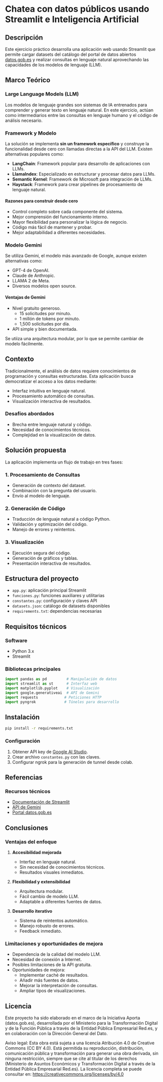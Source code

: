 # Chatea con datos públicos usando Streamlit e Inteligencia Artificial

## Descripción
Este ejercicio práctico desarrolla una aplicación web usando Streamlit que permite cargar datasets del catálogo del portal de datos abiertos [datos.gob.es](https://datos.gob.es/es/catalogo) y realizar consultas en lenguaje natural aprovechando las capacidades de los modelos de lenguaje (LLM).

## Marco Teórico

### Large Language Models (LLM)
Los modelos de lenguaje grandes son sistemas de IA entrenados para comprender y generar texto en lenguaje natural. En este ejercicio, actúan como intermediarios entre las consultas en lenguaje humano y el código de análisis necesario.

### Framework y Modelo
La solución se implementa **sin un framework específico** y construye la funcionalidad desde cero con llamadas directas a la API del LLM. Existen alternativas populares como:

- **LangChain**: Framework popular para desarrollo de aplicaciones con LLMs.
- **LlamaIndex**: Especializado en estructurar y procesar datos para LLMs.
- **Semantic Kernel**: Framework de Microsoft para integración de LLMs.
- **Haystack**: Framework para crear pipelines de procesamiento de lenguaje natural.

#### Razones para construir desde cero
- Control completo sobre cada componente del sistema.
- Mejor comprensión del funcionamiento interno.
- Mayor flexibilidad para personalizar la lógica de negocio.
- Código más fácil de mantener y probar.
- Mejor adaptabilidad a diferentes necesidades.

### Modelo Gemini
Se utiliza Gemini, el modelo más avanzado de Google, aunque existen alternativas como:

- GPT-4 de OpenAI.
- Claude de Anthropic.
- LLAMA 2 de Meta.
- Diversos modelos open source.

#### Ventajas de Gemini
- Nivel gratuito generoso.
  - 15 solicitudes por minuto.
  - 1 millón de tokens por minuto.
  - 1,500 solicitudes por día.
- API simple y bien documentada.

Se utiiza una arquitectura modular, por lo que se permite cambiar de modelo fácilmente.

## Contexto
Tradicionalmente, el análisis de datos requiere conocimientos de programación y consultas estructuradas. Esta aplicación busca democratizar el acceso a los datos mediante:

- Interfaz intuitiva en lenguaje natural.
- Procesamiento automático de consultas.
- Visualización interactiva de resultados.

### Desafíos abordados
- Brecha entre lenguaje natural y código.
- Necesidad de conocimientos técnicos.
- Complejidad en la visualización de datos.

## Solución propuesta
La aplicación implementa un flujo de trabajo en tres fases:

### 1. Procesamiento de Consultas
- Generación de contexto del dataset.
- Combinación con la pregunta del usuario.
- Envío al modelo de lenguaje.

### 2. Generación de Código
- Traducción de lenguaje natural a código Python.
- Validación y optimización del código.
- Manejo de errores y reintentos.

### 3. Visualización
- Ejecución segura del código.
- Generación de gráficos y tablas.
- Presentación interactiva de resultados.

## Estructura del proyecto
- `app.py`: aplicación principal Streamlit
- `funciones.py`: funciones auxiliares y utilitarias
- `constantes.py`: configuración y claves API
- `datasets.json`: catálogo de datasets disponibles
- `requirements.txt`: dependencias necesarias

## Requisitos técnicos

### Software
- Python 3.x
- Streamlit

### Bibliotecas principales
```python
import pandas as pd         # Manipulación de datos
import streamlit as st      # Interfaz web
import matplotlib.pyplot    # Visualización
import google.generativeai  # API de Gemini
import requests            # Peticiones HTTP
import pyngrok             # Túneles para desarrollo
```

## Instalación
```bash
pip install -r requirements.txt
```

### Configuración
1. Obtener API key de [Google AI Studio](https://ai.google.dev/).
2. Crear archivo `constantes.py` con las claves.
3. Configurar ngrok para la generación de tunnel desde colab.

## Referencias
### Recursos técnicos
- [Documentación de Streamlit](https://docs.streamlit.io/)
- [API de Gemini](https://ai.google.dev/docs)
- [Portal datos.gob.es](https://datos.gob.es/es/catalogo)


## Conclusiones

### Ventajas del enfoque
1. **Accesibilidad mejorada**
   - Interfaz en lenguaje natural.
   - Sin necesidad de conocimientos técnicos.
   - Resultados visuales inmediatos.

2. **Flexibilidad y extensibilidad**
   - Arquitectura modular.
   - Fácil cambio de modelo LLM.
   - Adaptable a diferentes fuentes de datos.

3. **Desarrollo iterativo**
   - Sistema de reintentos automático.
   - Manejo robusto de errores.
   - Feedback inmediato.

### Limitaciones y oportunidades de mejora
- Dependencia de la calidad del modelo LLM.
- Necesidad de conexión a Internet.
- Posibles limitaciones de la API gratuita.
- Oportunidades de mejora:
  - Implementar caché de resultados.
  - Añadir más fuentes de datos.
  - Mejorar la interpretación de consultas.
  - Ampliar tipos de visualizaciones.

## Licencia
Este proyecto ha sido elaborado en el marco de la Iniciativa Aporta (datos.gob.es), desarrollada por el Ministerio para la Transformación Digital y de la Función Pública a través de la Entidad Pública Empresarial Red.es, y en colaboración con la Dirección General del Dato.

Aviso legal: Esta obra está sujeta a una licencia Atribución 4.0 de Creative Commons (CC BY 4.0). Está permitida su reproducción, distribución, comunicación pública y transformación para generar una obra derivada, sin ninguna restricción, siempre que se cite al titular de los derechos (Ministerio de Asuntos Económicos y Transformación Digital a través de la Entidad Pública Empresarial Red.es). La licencia completa se puede consultar en: https://creativecommons.org/licenses/by/4.0

